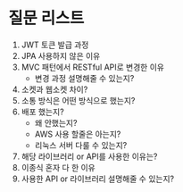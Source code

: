 # 질문 리스트

1. JWT 토큰 발급 과정
2. JPA 사용하지 않은 이유
3. MVC 패턴에서 RESTful API로 변경한 이유
    - 변경 과정 설명해줄 수 있는지?
4. 소켓과 웹소켓 차이?
5. 소통 방식은 어떤 방식으로 했는지?
6. 배포 했는지?
    - 왜 안했는지?
    - AWS 사용 할줄은 아는지?
    - 리눅스 서버 다룰 수 있는지?
7. 해당 라이브러리 or API를 사용한 이유는?
8. 이종식 혼자 다 한 이유
9. 사용한 API or 라이브러리 설명해줄 수 있는지?